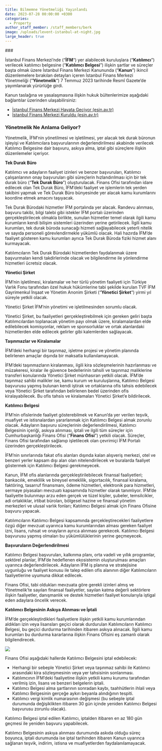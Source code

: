```yaml
---
title: Bilmemne Yönetmeliği Yayınlandı
date: 2023-07-28 00:00:00 +0300
categories:
  - Property
author_staff_member: /staff_members/berk
image: /uploads/levent-istanbul-at-night.jpg
large_header: true
---
```

\###

İstanbul Finans Merkezi’nde (“**İFM**“) yer alabilecek kuruluşlara (“**Katılımcı**”) verilecek katılımcı belgesine (“**Katılımcı Belgesi**”) ilişkin şartlar ve süreçler başta olmak üzere İstanbul Finans Merkezi Kanununda (“**Kanun**”) ikincil düzenlemelere bırakılan detayları içeren İstanbul Finans Merkezi Yönetmeliği (“**Yönetmelik**“) 7 Temmuz 2023 tarihinde Resmî Gazete’de yayımlanarak yürürlüğe girdi.

Kanun taslağına ve yasalaşmasına ilişkin hukuk bültenlerimize aşağıdaki bağlantılar üzerinden ulaşabilirsiniz:

* [İstanbul Finans Merkezi Hayata Geçiyor (esin.av.tr)](https://urldefense.com/v3/__https:/esinxchange.com/collect/click.aspx?u=eFhKTmtBR1duYm1PbnplSTlOZ3ZzMFU3ektuRUszQVMyTWc1RUs2SkhoRjAzT3dUVjJ0S3ZUN0pTTHkwcEZaVnNWSzRsbytoTVkxejhUVlRoa3MzaThqaTV4SW5HYlJXRkhFVVpmZlRpM09QS2JUcVpSTWhuUXV1aUFlakJ4VE5JSzEwRkNQVE9obz0=&amp;rh=ff00afd1ccb935b9eaa8f7b75141bcb9a51f52d5__;!!Hj9Y_P0nvg!RujnVDmdL9Q-uRiNpthfbvb7PfY-Dqg1C0OlUtOk63bm7_AlsWfop8CaV-zWX-x3U-WcOhoYsJ8x4ALKS6GNDmLEHA$)
* [İstanbul Finans Merkezi Kuruldu (esin.av.tr)](https://urldefense.com/v3/__https:/esinxchange.com/collect/click.aspx?u=eFhKTmtBR1duYm1PbnplSTlOZ3ZzMFU3ektuRUszQVMyTWc1RUs2SkhoRjAzT3dUVjJ0S3ZUN0pTTHkwcEZaVnNWSzRsbytoTVkyS1JNV1dsTjRVcitJRStoanFUODh2aVgrNXhBNkdVTUplbVNaaFdBVFNJNm96OHZkenFFTTRVdVdxS2xFL3FsTT0=&amp;rh=ff00afd1ccb935b9eaa8f7b75141bcb9a51f52d5__;!!Hj9Y_P0nvg!RujnVDmdL9Q-uRiNpthfbvb7PfY-Dqg1C0OlUtOk63bm7_AlsWfop8CaV-zWX-x3U-WcOhoYsJ8x4ALKS6Esw6okpw$)

### **Yönetmelik Ne Anlama Geliyor?**

Yönetmelik, İFM’nin yönetilmesi ve işletilmesi, yer alacak tek durak büronun işleyişi ve Katılımcılara başvurularının değerlendirilmesi akabinde verilecek Katılımcı Belgesine dair başvuru, askıya alma, iptal gibi süreçlere ilişkin düzenlemeler içeriyor.

**Tek Durak Büro**

Katılımcı ve adayların faaliyet izinleri ve benzer başvuruları, Katılımcı çalışanlarının onay başvuruları gibi süreçlerin hızlandırılması için bir tek durak büro (“**Tek Durak Büro**”) oluşturulacak. Finans Ofisi tarafından idare edilecek olan Tek Durak Büro, İFM’deki faaliyet ve işlemlerin tek yerden takibini yapmak ve Tek Durak Büro bünyesinde yer alacak kamu kurumlarını koordine etmek amacını taşıyacak.

Tek Durak Bürodaki hizmetler İFM portalında yer alacak. Randevu alınması, başvuru takibi, bilgi talebi gibi istekler İFM portalı üzerinden gerçekleştirilecek olmakla birlikte, sunulan hizmetler temel olarak ilgili kamu kurumların kendi bilişim sistemleri üzerinden yerine getirilecek. İlgili kamu kurumları, tek durak büroda sunacağı hizmeti sağlayabilecek yeterli nitelik ve sayıda personeli görevlendirmekle yükümlü olacak. Hali hazırda İFM’de faaliyet gösteren kamu kurumları ayrıca Tek Durak Büroda fiziki hizmet alanı kurmayacak.

Katılımcıların Tek Durak Bürodaki hizmetlerden faydalanmak üzere başvurmaları kendi takdirlerinde olacak ve bilgilendirme ile yönlendirme hizmetleri ücretsiz olacak.

**Yönetici Şirket**

İFM’nin işletilmesi, kiralamalar ve her türlü yönetim faaliyeti için Türkiye Varlık Fonu tarafından özel hukuk hükümlerine tabi şekilde kurulan TVF İFM Gayrimenkul İnşaat ve Yönetim Anonim Şirketi (“**Yönetici Şirket**“) yirmi yıl süreyle yetkili olacak.

Yönetici Şirket İFM’nin yönetimi ve işletilmesinden sorumlu olacak.

Yönetici Şirket, bu faaliyetleri gerçekleştirebilmek için gereken geliri başta Katılımcılardan toplanacak yönetim payı olmak üzere, kiralamalardan elde edilebilecek komisyonlar, reklam ve sponsorluklar ve ortak alanlardaki hizmetlerden elde edilecek gelirler gibi kalemlerden sağlayacak.

**Taşınmazlar ve Kiralamalar**

İFM’deki herhangi bir taşınmaz, işletme projesi ve yönetim planında belirlenen amaçlar dışında bir maksatla kullanılamayacak.

İFM’deki taşınmazların kiralanması, ilgili kira sözleşmelerinin hazırlanması ve müzakeresi, kiralar ile güvence bedellerinin tahsili ve taşınmaz maliklerine transferi konularında Yönetici Şirket münhasıran yetkili olacak. İFM’de taşınmaz sahibi malikler ise, kamu kurum ve kuruluşlarına, Katılımcı Belgesi başvurusu yapmış bulunan kendi iştirak ve ortaklarına ofis tahsis edebilecek veya Yönetici Şirket tarafından belirlenen bedel üzerinden ofis kiralayabilecek. Bu ofis tahsis ve kiralamaları Yönetici Şirket’e bildirilecek.

**Katılımcı Belgesi**

İFM’nin ofislerinde faaliyet gösterebilmek ve Kanun’da yer verilen teşvik, muafiyet ve istisnalardan yararlanmak için Katılımcı Belgesi almak zorunlu olacak. Adayların başvuru süreçlerinin değerlendirilmesi, Katılımcı Belgesinin içeriği, askıya alınması, iptali ve ilgili tüm süreçler için Cumhurbaşkanlığı Finans Ofisi (“**Finans Ofisi**”) yetkili olacak. Süreçler, Finans Ofisi tarafından sağlanıp işletilecek olan çevrimiçi İFM Portalı üzerinden gerçekleştirilecek.

İFM’nin sınırlarında fakat ofis alanları dışında kalan alışveriş merkezi, otel ve benzeri yerler kapsam dışı alan olan nitelendirilecek ve buralarda faaliyet göstermek için Katılımcı Belgesi gerekmeyecek.

Kanun, İFM ofis alanlarında gerçekleştirilebilecek finansal faaliyetleri; bankacılık, emeklilik ve bireysel emeklilik, sigortacılık, finansal kiralama, faktöring, tasarruf finansmanı, ödeme hizmetleri, elektronik para hizmetleri, sermaye piyasaları mevzuatı kapsamında hizmetler olarak tanımlıyor. İFM’de faaliyette bulunmayı arzu eden gerçek ve tüzel kişiler, şubeler, temsilcikler, adi ortaklıklar, irtibat büroları, bölgesel hazine ve finansal yönetim merkezleri ve ulusal varlık fonları; Katılımcı Belgesi almak için Finans Ofisine başvuru yapacak.

Katılımcıların Katılımcı Belgesi kapsamında gerçekleştirecekleri faaliyetlere özgü diğer mevzuat uyarınca kamu kurumlarından alması gereken faaliyet izni, lisans, ruhsat ve onayların ayrıca alınması gerekecek. Katılımcı Belgesi başvurusu yapmış olmaları bu yükümlülüklerinin yerine geçmeyecek.

**Başvuruların Değerlendirilmesi**

Katılımcı Belgesi başvuruları, kalkınma planı, orta vadeli ve yıllık programlar, sektörel planlar, İFM’de hedeflenen ekosistemin oluşturulması amaçları uyarınca değerlendirilecek. Adayların İFM iş planına ve stratejisine uygunluğu ve faaliyet konusu ile talep edilen ofis alanının diğer Katılımcıların faaliyetlerine uyumuna dikkat edilecek.

Finans Ofisi, tabi oldukları mevzuata göre gerekli izinleri almış ve Yönetmelik’te sayılan finansal faaliyetler, sayılan katma değerli sektörlere ilişkin faaliyetler, danışmanlık ve destek hizmetleri faaliyet konularıyla iştigal eden adaylara öncelik verecek.

**Katılımcı Belgesinin Askıya Alınması ve İptali**

İFM’de gerçekleştirdikleri faaliyetlere ilişkin yetkili kamu kurumlarından aldıkları izin veya lisansları geçici olarak durdurulan Katılımcıların Katılımcı Belgesi, bu geçici durdurma tarihinden itibaren askıya alınacak. İlgili kamu kurumları bu durdurma kararlarına ilişkin Finans Ofisini eş zamanlı olarak bilgilendirecek.

![](/uploads/building.jpg)

Finans Ofisi aşağıdaki hallerde Katılımcı Belgesini iptal edebilecek:

* Herhangi bir sebeple Yönetici Şirket veya taşınmaz sahibi ile Katılımcı arasındaki kira sözleşmesinin veya yer tahsisinin sonlanması.
* Katılımcının İFM’deki faaliyetine ilişkin yetkili kamu kurumu tarafından verilmiş izin, lisans ve benzeri belgelerin iptali.
* Katılımcı Belgesi alma şartlarının sonradan kaybı, taahhütlerin ihlali veya Katılımcı Belgesinin gerçeğe aykırı beyanla alındığının tespiti.
* Katılımcı vergi kimlik numarasının değişmesi (bu sebeple iptal durumunda değişiklikten itibaren 30 gün içinde yeniden Katılımcı Belgesi başvurusu zorunlu olacak).

Katılımcı Belgesi iptal edilen Katılımcı, iptalden itibaren en az 180 gün geçmesi ile yeniden başvuru yapabilecek.

Katılımcı Belgesinin askıya alınması durumunda askıda olduğu süreç boyunca, iptali durumunda ise iptal tarihinden itibaren Kanun uyarınca sağlanan teşvik, indirim, istisna ve muafiyetlerden faydalanılamayacak.